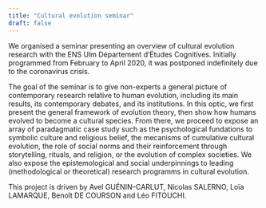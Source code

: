 ```yaml
---
title: "Cultural evolution seminar"
draft: false
---
```


We organised a seminar presenting an overview of cultural evolution research with the ENS Ulm Département d’Études Cognitives. Initially programmed from February to April 2020, it was postponed indefinitely due to the coronavirus crisis.

The goal of the seminar is to give non-experts a general picture of contemporary research relative to human evolution, including its main results, its contemporary debates, and its institutions. In this optic, we first present the general framework of evolution theory, then show how humans evolved to become a cultural species. From there, we proceed to expose an array of paradagmatic case study such as the psychological fundations to symbolic culture and religious belief, the mecanisms of cumulative cultural evolution, the role of social norms and their reinforcement through storytelling, rituals, and religion, or the evolution of complex societies. We also expose the epistemological and social underpinnings to leading (methodological or theoretical) research programms in cultural evolution.

This project is driven by Avel GUÉNIN–CARLUT, Nicolas SALERNO, Loïa LAMARQUE, Benoît DE COURSON and Léo FITOUCHI.
